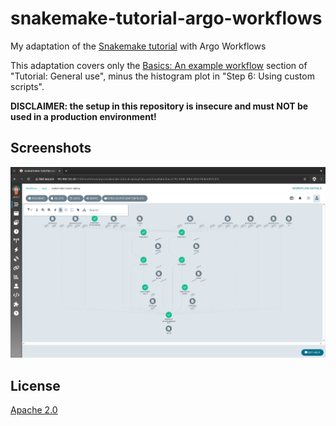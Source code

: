# snakemake-tutorial-argo-workflows

My adaptation of the [Snakemake tutorial](https://snakemake.readthedocs.io/en/stable/tutorial/tutorial.html) with Argo Workflows

This adaptation covers only the [Basics: An example workflow](https://snakemake.readthedocs.io/en/stable/tutorial/basics.html) section of "Tutorial: General use", minus the histogram plot in "Step 6: Using custom scripts".

**DISCLAIMER: the setup in this repository is insecure and must NOT be used in a production environment!**

## Screenshots

![Bioinformatics with Argo Workflows](./images/snakemake-tutorial-argo-workflows.png)

## License

[Apache 2.0](./LICENSE)
